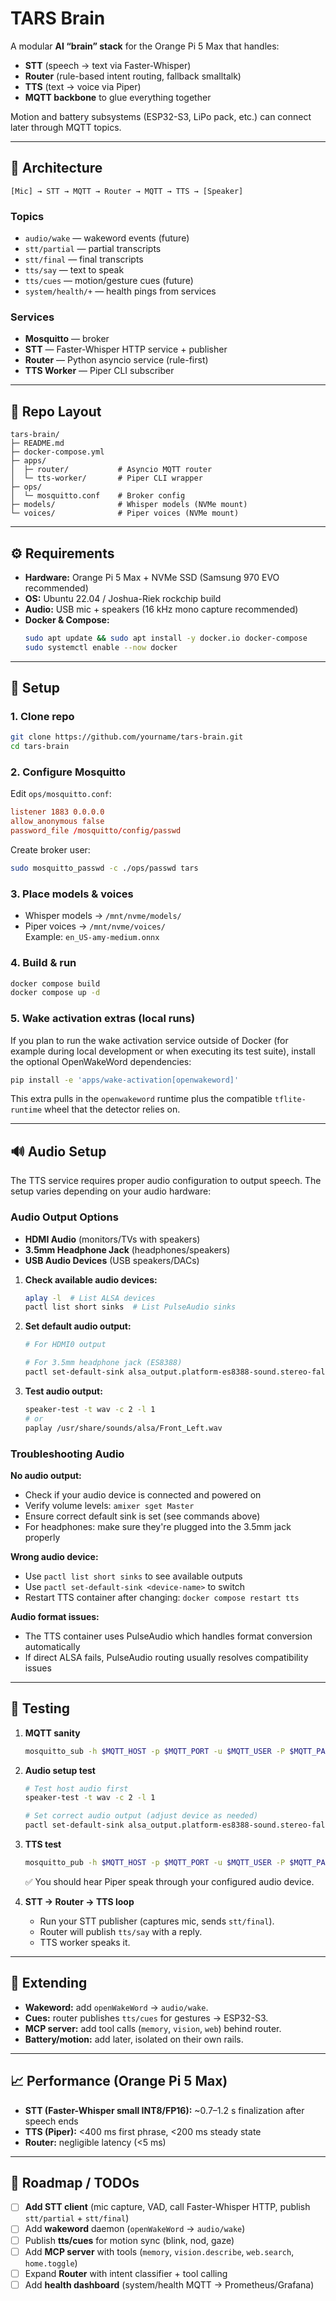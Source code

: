 # TARS Brain

A modular **AI “brain” stack** for the Orange Pi 5 Max that handles:
- **STT** (speech → text via Faster-Whisper)
- **Router** (rule-based intent routing, fallback smalltalk)
- **TTS** (text → voice via Piper)
- **MQTT backbone** to glue everything together  

Motion and battery subsystems (ESP32-S3, LiPo pack, etc.) can connect later through MQTT topics.

---

## 🧩 Architecture

```
[Mic] → STT → MQTT → Router → MQTT → TTS → [Speaker]
```

### Topics
- `audio/wake` — wakeword events (future)
- `stt/partial` — partial transcripts
- `stt/final` — final transcripts
- `tts/say` — text to speak
- `tts/cues` — motion/gesture cues (future)
- `system/health/+` — health pings from services

### Services
- **Mosquitto** — broker
- **STT** — Faster-Whisper HTTP service + publisher
- **Router** — Python asyncio service (rule-first)
- **TTS Worker** — Piper CLI subscriber

---

## 📂 Repo Layout

```
tars-brain/
├─ README.md
├─ docker-compose.yml
├─ apps/
│  ├─ router/           # Asyncio MQTT router
│  └─ tts-worker/       # Piper CLI wrapper
├─ ops/
│  └─ mosquitto.conf    # Broker config
├─ models/              # Whisper models (NVMe mount)
└─ voices/              # Piper voices (NVMe mount)
```

---

## ⚙️ Requirements

- **Hardware:** Orange Pi 5 Max + NVMe SSD (Samsung 970 EVO recommended)
- **OS:** Ubuntu 22.04 / Joshua-Riek rockchip build
- **Audio:** USB mic + speakers (16 kHz mono capture recommended)
- **Docker & Compose:**
  ```bash
  sudo apt update && sudo apt install -y docker.io docker-compose
  sudo systemctl enable --now docker
  ```

---

## 🚀 Setup

### 1. Clone repo
```bash
git clone https://github.com/yourname/tars-brain.git
cd tars-brain
```

### 2. Configure Mosquitto
Edit `ops/mosquitto.conf`:
```conf
listener 1883 0.0.0.0
allow_anonymous false
password_file /mosquitto/config/passwd
```

Create broker user:
```bash
sudo mosquitto_passwd -c ./ops/passwd tars
```

### 3. Place models & voices
- Whisper models → `/mnt/nvme/models/`
- Piper voices → `/mnt/nvme/voices/`  
  Example: `en_US-amy-medium.onnx`

### 4. Build & run
```bash
docker compose build
docker compose up -d
```

### 5. Wake activation extras (local runs)

If you plan to run the wake activation service outside of Docker (for example during local
development or when executing its test suite), install the optional OpenWakeWord dependencies:

```bash
pip install -e 'apps/wake-activation[openwakeword]'
```

This extra pulls in the `openwakeword` runtime plus the compatible `tflite-runtime` wheel that the
detector relies on.

---

## 🔊 Audio Setup

The TTS service requires proper audio configuration to output speech. The setup varies depending on your audio hardware:

### Audio Output Options
- **HDMI Audio** (monitors/TVs with speakers)
- **3.5mm Headphone Jack** (headphones/speakers)
- **USB Audio Devices** (USB speakers/DACs)


1. **Check available audio devices:**
   ```bash
   aplay -l  # List ALSA devices
   pactl list short sinks  # List PulseAudio sinks
   ```

2. **Set default audio output:**
   ```bash
   # For HDMI0 output
   
   # For 3.5mm headphone jack (ES8388)
   pactl set-default-sink alsa_output.platform-es8388-sound.stereo-fallback
   ```

3. **Test audio output:**
   ```bash
   speaker-test -t wav -c 2 -l 1
   # or
   paplay /usr/share/sounds/alsa/Front_Left.wav
   ```

### Troubleshooting Audio

**No audio output:**
- Check if your audio device is connected and powered on
- Verify volume levels: `amixer sget Master`
- Ensure correct default sink is set (see commands above)
- For headphones: make sure they're plugged into the 3.5mm jack properly

**Wrong audio device:**
- Use `pactl list short sinks` to see available outputs
- Use `pactl set-default-sink <device-name>` to switch
- Restart TTS container after changing: `docker compose restart tts`

**Audio format issues:**
- The TTS container uses PulseAudio which handles format conversion automatically
- If direct ALSA fails, PulseAudio routing usually resolves compatibility issues

---

## 🧪 Testing

1. **MQTT sanity**
   ```bash
   mosquitto_sub -h $MQTT_HOST -p $MQTT_PORT -u $MQTT_USER -P $MQTT_PASS -t 'system/#' -v
   ```

2. **Audio setup test**
   ```bash
   # Test host audio first
   speaker-test -t wav -c 2 -l 1
   
   # Set correct audio output (adjust device as needed)
   pactl set-default-sink alsa_output.platform-es8388-sound.stereo-fallback
   ```

3. **TTS test**
   ```bash
   mosquitto_pub -h $MQTT_HOST -p $MQTT_PORT -u $MQTT_USER -P $MQTT_PASS -t tts/say -m '{"text":"TARS voice initialized."}'
   ```
   ✅ You should hear Piper speak through your configured audio device.

4. **STT → Router → TTS loop**
   - Run your STT publisher (captures mic, sends `stt/final`).  
   - Router will publish `tts/say` with a reply.  
   - TTS worker speaks it.

---

## 🔧 Extending

- **Wakeword:** add `openWakeWord` → `audio/wake`.
- **Cues:** router publishes `tts/cues` for gestures → ESP32-S3.
- **MCP server:** add tool calls (`memory`, `vision`, `web`) behind router.
- **Battery/motion:** add later, isolated on their own rails.

---

## 📈 Performance (Orange Pi 5 Max)

- **STT (Faster-Whisper small INT8/FP16):** ~0.7–1.2 s finalization after speech ends
- **TTS (Piper):** <400 ms first phrase, <200 ms steady state
- **Router:** negligible latency (<5 ms)

---

## 📌 Roadmap / TODOs
- [ ] **Add STT client** (mic capture, VAD, call Faster-Whisper HTTP, publish `stt/partial` + `stt/final`)
- [ ] Add **wakeword** daemon (`openWakeWord` → `audio/wake`)
- [ ] Publish **tts/cues** for motion sync (blink, nod, gaze)
- [ ] Add **MCP server** with tools (`memory`, `vision.describe`, `web.search`, `home.toggle`)
- [ ] Expand **Router** with intent classifier + tool calling
- [ ] Add **health dashboard** (system/health MQTT → Prometheus/Grafana)
